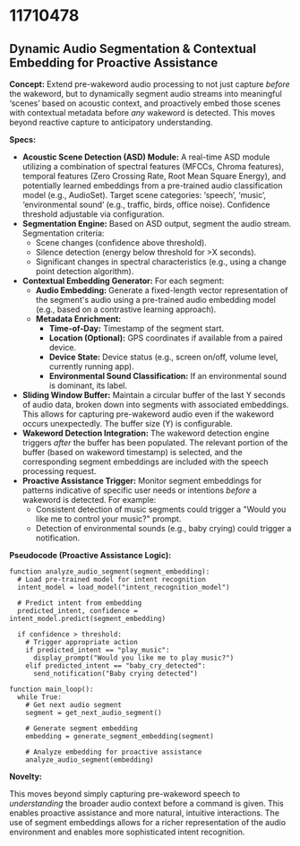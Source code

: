 # 11710478

## Dynamic Audio Segmentation & Contextual Embedding for Proactive Assistance

**Concept:** Extend pre-wakeword audio processing to not just capture *before* the wakeword, but to dynamically segment audio streams into meaningful ‘scenes’ based on acoustic context, and proactively embed those scenes with contextual metadata before *any* wakeword is detected. This moves beyond reactive capture to anticipatory understanding.

**Specs:**

*   **Acoustic Scene Detection (ASD) Module:**  A real-time ASD module utilizing a combination of spectral features (MFCCs, Chroma features), temporal features (Zero Crossing Rate, Root Mean Square Energy), and potentially learned embeddings from a pre-trained audio classification model (e.g., AudioSet).  Target scene categories: ‘speech’, ‘music’, ‘environmental sound’ (e.g., traffic, birds, office noise).  Confidence threshold adjustable via configuration.
*   **Segmentation Engine:**  Based on ASD output, segment the audio stream.  Segmentation criteria:
    *   Scene changes (confidence above threshold).
    *   Silence detection (energy below threshold for >X seconds).
    *   Significant changes in spectral characteristics (e.g., using a change point detection algorithm).
*   **Contextual Embedding Generator:**  For each segment:
    *   **Audio Embedding:** Generate a fixed-length vector representation of the segment's audio using a pre-trained audio embedding model (e.g., based on a contrastive learning approach).
    *   **Metadata Enrichment:**
        *   **Time-of-Day:** Timestamp of the segment start.
        *   **Location (Optional):** GPS coordinates if available from a paired device.
        *   **Device State:**  Device status (e.g., screen on/off, volume level, currently running app).
        *   **Environmental Sound Classification:**  If an environmental sound is dominant, its label.
*   **Sliding Window Buffer:** Maintain a circular buffer of the last Y seconds of audio data, broken down into segments with associated embeddings.  This allows for capturing pre-wakeword audio even if the wakeword occurs unexpectedly.  The buffer size (Y) is configurable.
*   **Wakeword Detection Integration:**  The wakeword detection engine triggers *after* the buffer has been populated. The relevant portion of the buffer (based on wakeword timestamp) is selected, and the corresponding segment embeddings are included with the speech processing request.
*   **Proactive Assistance Trigger:** Monitor segment embeddings for patterns indicative of specific user needs or intentions *before* a wakeword is detected. For example:
    *   Consistent detection of music segments could trigger a "Would you like me to control your music?" prompt.
    *   Detection of environmental sounds (e.g., baby crying) could trigger a notification.

**Pseudocode (Proactive Assistance Logic):**

```
function analyze_audio_segment(segment_embedding):
  # Load pre-trained model for intent recognition
  intent_model = load_model("intent_recognition_model")

  # Predict intent from embedding
  predicted_intent, confidence = intent_model.predict(segment_embedding)

  if confidence > threshold:
    # Trigger appropriate action
    if predicted_intent == "play_music":
      display_prompt("Would you like me to play music?")
    elif predicted_intent == "baby_cry_detected":
      send_notification("Baby crying detected")

function main_loop():
  while True:
    # Get next audio segment
    segment = get_next_audio_segment()

    # Generate segment embedding
    embedding = generate_segment_embedding(segment)

    # Analyze embedding for proactive assistance
    analyze_audio_segment(embedding)
```

**Novelty:**

This moves beyond simply capturing pre-wakeword speech to *understanding* the broader audio context before a command is given. This enables proactive assistance and more natural, intuitive interactions. The use of segment embeddings allows for a richer representation of the audio environment and enables more sophisticated intent recognition.